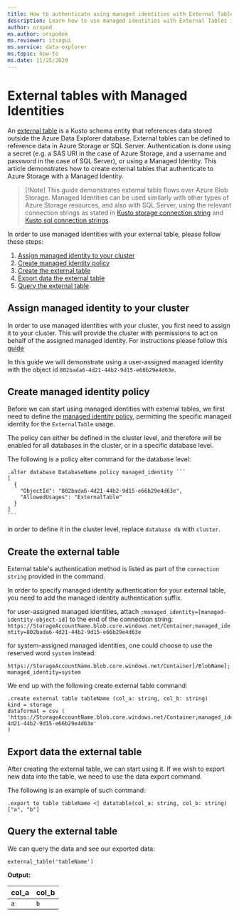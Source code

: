 ```yaml
---
title: How to authenticate using managed identities with External Tables in Azure Data Explorer
description: Learn how to use managed identities with External Tables in Azure Data Explorer cluster.
author: orspod
ms.author: orspodek
ms.reviewer: itsagui
ms.service: data-explorer
ms.topic: how-to
ms.date: 11/25/2020
---
```


# External tables with Managed Identities

An [external table](azure/data-explorer/kusto/query/schema-entities/externaltables) is a Kusto schema entity that references data stored outside the Azure Data Explorer database.
External tables can be defined to reference data in Azure Storage or SQL Server. Authentication is done using a secret (e.g. a SAS URI in the case of Azure Storage, and a username and password in the case of SQL Server), or using a Managed Identity. This article demonstrates how to create external tables that authenticate to Azure Storage with a Managed Identity.

> [!Note] This guide demonstrates external table flows over Azure Blob Storage. Managed Identities can be used similarly with other types of Azure Storage resources, and also with SQL Server, using the relevant connection strings as stated in [Kusto storage connection string](/storage) and [Kusto sql connection strings](/some-link).

In order to use managed identities with your external table, please follow these steps:

1. [Assign managed identity to your cluster]()
2. [Create managed identity policy]()
3. [Create the external table]()
4. [Export data the external table]()
5. [Query the external table]()

## Assign managed identity to your cluster

In order to use managed identities with your cluster, you first need to assign it to your cluster. This will provide the cluster with permissions to act on behalf of the assigned managed identity. For instructions please follow this [guide](/some-link)

In this guide we will demonstrate using a user-assigned managed identity with the object id `802bada6-4d21-44b2-9d15-e66b29e4d63e`.

## Create managed identity policy

Before we can start using managed identities with external tables, we first need to define the [managed identity policy](azure/data-explorer/kusto/management/alter-managed-identity-policy-command), permitting the specific managed identity for the `ExternalTable` usage.

The policy can either be defined in the cluster level, and therefore will be enabled for all databases in the cluster, or in a specific database level.

The following is a policy alter command for the database level:
~~~
.alter database DatabaseName policy managed_identity ```
[
  {
    "ObjectId": "802bada6-4d21-44b2-9d15-e66b29e4d63e",
    "AllowedUsages": "ExternalTable"
  }
]
```
~~~

in order to define it in the cluster level, replace `database db` with `cluster`.

## Create the external table

External table's authentication method is listed as part of the `connection string` provided in the command.

In order to specify managed identity authentication for your external table, you need to add the managed identity authentication suffix.

for user-assigned managed identities, attach `;managed_identity=[managed-identity-object-id]` to the end of the connection string:
`https://StorageAccountName.blob.core.windows.net/Container;managed_identity=802bada6-4d21-44b2-9d15-e66b29e4d63e`

for system-assigned managed identities, one could choose to use the reserved word `system` instead:

`https://StorageAccountName.blob.core.windows.net/Container[/BlobName];managed_identity=system`

We end up with the following create external table command:

~~~
.create external table tableName (col_a: string, col_b: string)
kind = storage 
dataformat = csv (
'https://StorageAccountName.blob.core.windows.net/Container;managed_identity=802bada6-4d21-44b2-9d15-e66b29e4d63e'
)
~~~

## Export data the external table

After creating the external table, we can start using it.
If we wish to export new data into the table, we need to use the data export command.

The following is an example of such command:
~~~
.export to table tableName <| datatable(col_a: string, col_b: string) ["a", "b"]
~~~

## Query the external table

We can query the data and see our exported data:
~~~
external_table('tableName')
~~~

**Output:**

| col_a | col_b |
|-------| ---- |
| `a` | `b`